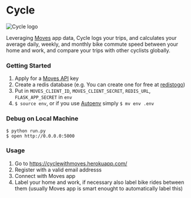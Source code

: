 Cycle
=======

![Cycle logo](https://github.com/hezhao/cycle/raw/master/app/static/assets/logo1-128px.png)

Leveraging [Moves](https://www.moves-app.com/) app data, Cycle logs your trips, and calculates your average daily, weekly, and monthly bike commute speed between your home and work, and compare your trips with other cyclists globally.

### Getting Started
1. Apply for a [Moves API](https://dev.moves-app.com/) key
2. Create a redis database (e.g. You can create one for free at [redistogo](http://redistogo.com/))
3. Put in `MOVES_CLIENT_ID`, `MOVES_CLIENT_SECRET`, `REDIS_URL`, `FLASK_APP_SECRET` in `env`
4. `$ source env`, or if you use [Autoenv](https://github.com/kennethreitz/autoenv) simply `$ mv env .env`

### Debug on Local Machine
    $ python run.py
    $ open http://0.0.0.0:5000

### Usage

1. Go to https://cyclewithmoves.herokuapp.com/
2. Register with a valid email addresss
3. Connect with Moves app
4. Label your home and work, if necessary also label bike rides between them (usually Moves app is smart enought to automatically label this)
